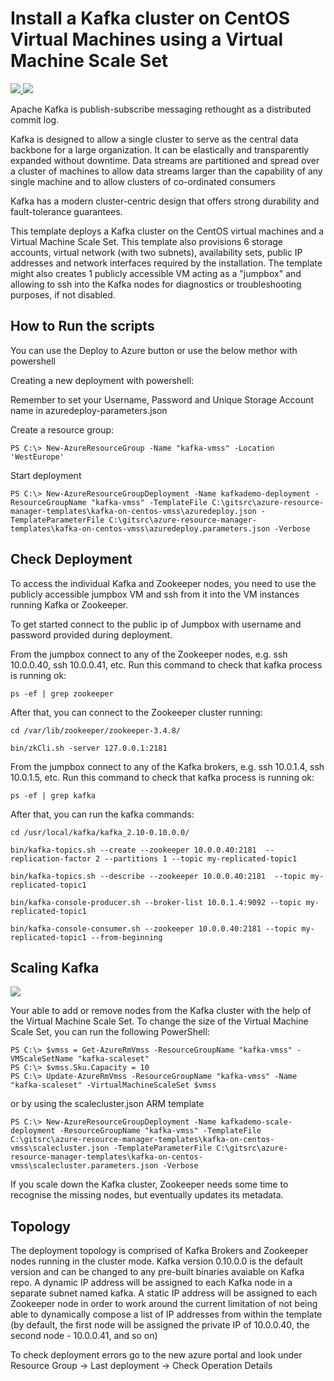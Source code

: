 # Install a Kafka cluster on CentOS Virtual Machines using a Virtual Machine Scale Set

<a href="https://portal.azure.com/#create/Microsoft.Template/uri/https%3A%2F%2Fraw.githubusercontent.com%2FSaschaDittmann%2Fazure-resource-manager-templates%2Fmaster%2Fkafka-on-centos-vmss%2Fazuredeploy.json" target="_blank">
    <img src="http://azuredeploy.net/deploybutton.png"/>
</a>
<a href="http://armviz.io/#/?load=https%3A%2F%2Fraw.githubusercontent.com%2FSaschaDittmann%2Fazure-resource-manager-templates%2Fmaster%2Fkafka-on-centos-vmss%2Fazuredeploy.json" target="_blank">
    <img src="http://armviz.io/visualizebutton.png"/>
</a>

Apache Kafka is publish-subscribe messaging rethought as a distributed commit log.

Kafka is designed to allow a single cluster to serve as the central data backbone for a large organization. It can be elastically and transparently expanded without downtime. Data streams are partitioned and spread over a cluster of machines to allow data streams larger than the capability of any single machine and to allow clusters of co-ordinated consumers

Kafka has a modern cluster-centric design that offers strong durability and fault-tolerance guarantees.

This template deploys a Kafka cluster on the CentOS virtual machines and a Virtual Machine Scale Set. 
This template also provisions 6 storage accounts, virtual network (with two subnets), availability sets, public IP addresses and network interfaces required by the installation.
The template might also creates 1 publicly accessible VM acting as a "jumpbox" and allowing to ssh into the Kafka nodes for diagnostics or troubleshooting purposes, if not disabled.

How to Run the scripts
----------------------

You can use the Deploy to Azure button or use the below methor with powershell

Creating a new deployment with powershell:

Remember to set your Username, Password and Unique Storage Account name in azuredeploy-parameters.json

Create a resource group:

    PS C:\> New-AzureResourceGroup -Name "kafka-vmss" -Location 'WestEurope'

Start deployment

    PS C:\> New-AzureResourceGroupDeployment -Name kafkademo-deployment -ResourceGroupName "kafka-vmss" -TemplateFile C:\gitsrc\azure-resource-manager-templates\kafka-on-centos-vmss\azuredeploy.json -TemplateParameterFile C:\gitsrc\azure-resource-manager-templates\kafka-on-centos-vmss\azuredeploy.parameters.json -Verbose
    
Check Deployment
----------------

To access the individual Kafka and Zookeeper nodes, you need to use the publicly accessible jumpbox VM and ssh from it into the VM instances running Kafka or Zookeeper.

To get started connect to the public ip of Jumpbox with username and password provided during deployment.

From the jumpbox connect to any of the Zookeeper nodes, e.g. ssh 10.0.0.40, ssh 10.0.0.41, etc.
Run this command to check that kafka process is running ok: 

	ps -ef | grep zookeeper 

After that, you can connect to the Zookeeper cluster running:

	cd /var/lib/zookeeper/zookeeper-3.4.8/

    bin/zkCli.sh -server 127.0.0.1:2181

From the jumpbox connect to any of the Kafka brokers, e.g. ssh 10.0.1.4, ssh 10.0.1.5, etc.
Run this command to check that kafka process is running ok: 

	ps -ef | grep kafka 

After that, you can run the kafka commands:

	cd /usr/local/kafka/kafka_2.10-0.10.0.0/

	bin/kafka-topics.sh --create --zookeeper 10.0.0.40:2181  --replication-factor 2 --partitions 1 --topic my-replicated-topic1

	bin/kafka-topics.sh --describe --zookeeper 10.0.0.40:2181  --topic my-replicated-topic1

	bin/kafka-console-producer.sh --broker-list 10.0.1.4:9092 --topic my-replicated-topic1
	
	bin/kafka-console-consumer.sh --zookeeper 10.0.0.40:2181 --topic my-replicated-topic1 --from-beginning

Scaling Kafka
-------------

<a href="https://portal.azure.com/#create/Microsoft.Template/uri/https%3A%2F%2Fraw.githubusercontent.com%2FSaschaDittmann%2Fazure-resource-manager-templates%2Fmaster%2Fkafka-on-centos-vmss%2Fscalecluster.json" target="_blank">
    <img src="http://azuredeploy.net/deploybutton.png"/>
</a>

Your able to add or remove nodes from the Kafka cluster with the help of the Virtual Machine Scale Set.
To change the size of the Virtual Machine Scale Set, you can run the following PowerShell:

    PS C:\> $vmss = Get-AzureRmVmss -ResourceGroupName "kafka-vmss" -VMScaleSetName "kafka-scaleset"
    PS C:\> $vmss.Sku.Capacity = 10
    PS C:\> Update-AzureRmVmss -ResourceGroupName "kafka-vmss" -Name "kafka-scaleset" -VirtualMachineScaleSet $vmss

or by using the scalecluster.json ARM template

    PS C:\> New-AzureResourceGroupDeployment -Name kafkademo-scale-deployment -ResourceGroupName "kafka-vmss" -TemplateFile C:\gitsrc\azure-resource-manager-templates\kafka-on-centos-vmss\scalecluster.json -TemplateParameterFile C:\gitsrc\azure-resource-manager-templates\kafka-on-centos-vmss\scalecluster.parameters.json -Verbose

If you scale down the Kafka cluster, Zookeeper needs some time to recognise the missing nodes, but eventually updates its metadata.

Topology
--------

The deployment topology is comprised of Kafka Brokers and Zookeeper nodes running in the cluster mode.
Kafka version 0.10.0.0 is the default version and can be changed to any pre-built binaries avaiable on Kafka repo.
A dynamic IP address will be assigned to each Kafka node in a separate subnet named kafka.
A static IP address will be assigned to each Zookeeper node in order to work around the current limitation of not being able to dynamically compose a list of IP addresses from within the template (by default, the first node will be assigned the private IP of 10.0.0.40, the second node - 10.0.0.41, and so on)

To check deployment errors go to the new azure portal and look under Resource Group -> Last deployment -> Check Operation Details
